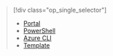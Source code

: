 > [!div class="op_single_selector"]
>- [Portal](../articles/load-balancer/load-balancer-get-started-internet-portal.md)
>- [PowerShell](../articles/load-balancer/load-balancer-get-started-internet-arm-ps.md)
>- [Azure CLI](../articles/load-balancer/load-balancer-get-started-internet-arm-cli.md)
>- [Template](../articles/load-balancer/load-balancer-get-started-internet-arm-template.md)